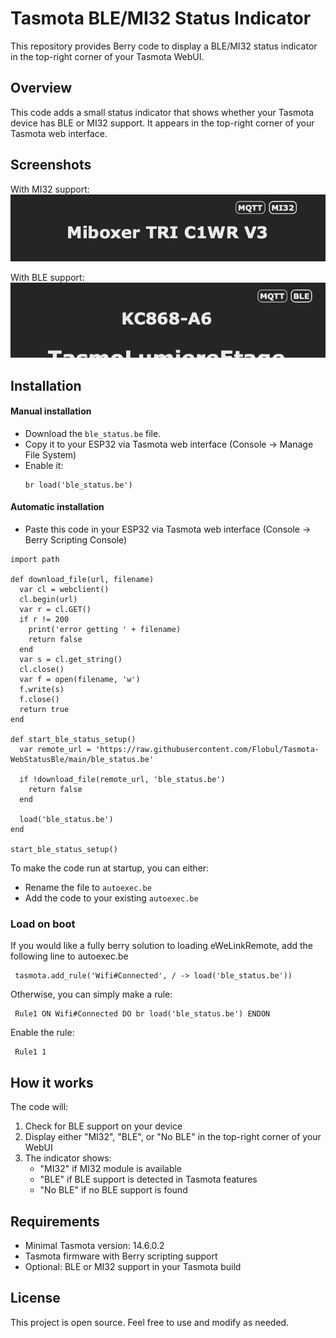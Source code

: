 # Tasmota BLE/MI32 Status Indicator

This repository provides Berry code to display a BLE/MI32 status indicator in the top-right corner of your Tasmota WebUI.

## Overview

This code adds a small status indicator that shows whether your Tasmota device has BLE or MI32 support. It appears in the top-right corner of your Tasmota web interface.

## Screenshots

With MI32 support:
![WebUI with MI32](webui_mi32.png)

With BLE support:
![WebUI with BLE](webui_ble.png)

## Installation

#### Manual installation 

- Download the `ble_status.be` file.
- Copy it to your ESP32 via Tasmota web interface (Console -> Manage File System)
- Enable it:
   ```
   br load('ble_status.be')
   ```

#### Automatic installation 
   - Paste this code in your ESP32 via Tasmota web interface (Console -> Berry Scripting Console)
   ```
   import path
   
   def download_file(url, filename)
     var cl = webclient()
     cl.begin(url)
     var r = cl.GET()
     if r != 200
       print('error getting ' + filename)
       return false
     end
     var s = cl.get_string()
     cl.close()
     var f = open(filename, 'w')
     f.write(s)
     f.close()
     return true
   end
   
   def start_ble_status_setup()
     var remote_url = 'https://raw.githubusercontent.com/Flobul/Tasmota-WebStatusBle/main/ble_status.be'
   
     if !download_file(remote_url, 'ble_status.be')
       return false
     end
   
     load('ble_status.be')
   end
   
   start_ble_status_setup()
   ```

To make the code run at startup, you can either:
- Rename the file to `autoexec.be`
- Add the code to your existing `autoexec.be`


### Load on boot

If you would like a fully berry solution to loading eWeLinkRemote, add the following line to autoexec.be

   ```
    tasmota.add_rule('Wifi#Connected', / -> load('ble_status.be'))
   ```

Otherwise, you can simply make a rule:

   ```
    Rule1 ON Wifi#Connected DO br load('ble_status.be') ENDON
   ```
Enable the rule:
   ```
    Rule1 1
   ```

## How it works

The code will:
1. Check for BLE support on your device
2. Display either "MI32", "BLE", or "No BLE" in the top-right corner of your WebUI
3. The indicator shows:
   - "MI32" if MI32 module is available
   - "BLE" if BLE support is detected in Tasmota features
   - "No BLE" if no BLE support is found

## Requirements

- Minimal Tasmota version: 14.6.0.2
- Tasmota firmware with Berry scripting support
- Optional: BLE or MI32 support in your Tasmota build

## License

This project is open source. Feel free to use and modify as needed.